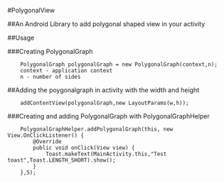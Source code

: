 #PolygonalView

##An Android Library to add polygonal shaped view in your activity

##Usage

###Creating PolygonalGraph

```
    PolygonalGraph polygonalGraph = new PolygonalGraph(context,n);
    context - application context
    n - number of sides
```
##Adding the poygonalgraph in activity with the width and height
```
    addContentView(polygonalGraph,new LayoutParams(w,h));
```

###Creating and adding PolygonalGraph with PolygonalGraphHelper
```
    PolygonalGraphHelper.addPolygonalGraph(this, new View.OnClickListener() {
        @Override
        public void onClick(View view) {
            Toast.makeText(MainActivity.this,"Test toast",Toast.LENGTH_SHORT).show();
        }
    },5);
```
